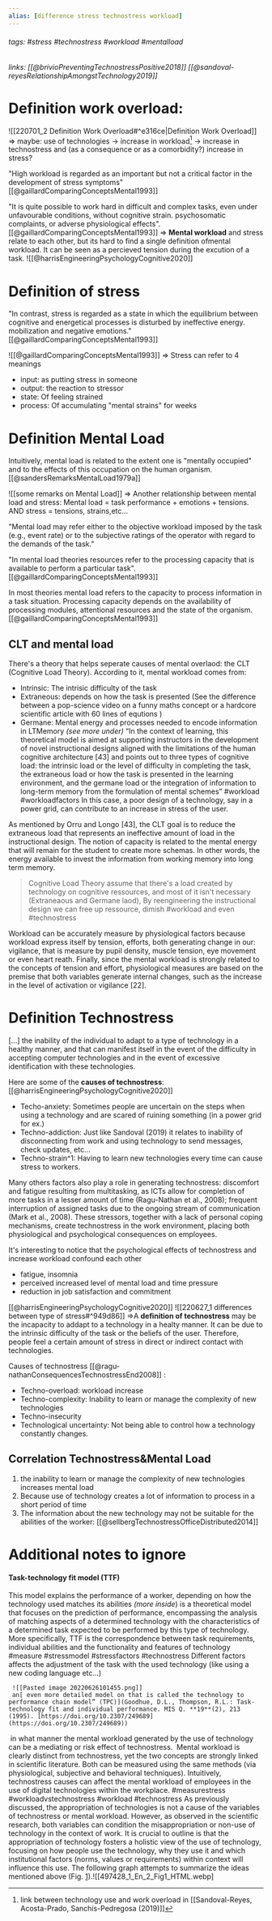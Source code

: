 ```yaml
---
alias: [difference stress technostress workload]
---
```

###### tags: #stress #technostress #workload  #mentalload
###### links: [[@brivioPreventingTechnostressPositive2018]] [[@sandoval-reyesRelationshipAmongstTechnology2019]]

# Definition work overload: 
![[220701_2 Definition Work Overload#^e316ce|Definition Work Overload]]
=> maybe: use of technologies -> increase in workload[^1] -> increase in technostress and (as a consequence or as a comorbidity?) increase in stress?

"High workload is regarded as an important but not a critical factor in the development of stress symptoms"[[@gaillardComparingConceptsMental1993]]

"It is quite possible to work hard in difficult and complex tasks, even under unfavourable conditions, without cognitive strain. psychosomatic complaints, or adverse physiological effects".[[@gaillardComparingConceptsMental1993]]
=> **Mental workload** and stress relate to each other, but its hard to find a single definition ofmental workload. It can be seen as a percieved tension during the excution of a task.
![[@harrisEngineeringPsychologyCognitive2020]]


# Definition of stress

 "In contrast, stress is regarded as a state in which the equilibrium between cognitive and energetical processes is disturbed by ineffective energy. mobilization and negative emotions." [[@gaillardComparingConceptsMental1993]]

![[@gaillardComparingConceptsMental1993]]
=> Stress can refer to 4 meanings
- input: as putting stress in someone
- output: the reaction to stressor
- state: Of feeling strained
- process: Of accumulating "mental strains" for weeks
# Definition  Mental Load
Intuitively, mental load is related to the extent one is "mentally occupied" and to the effects of this occupation on the human organism. [[@sandersRemarksMentalLoad1979a]]

![[some remarks on Mental Load]]
=> Another relationship between mental load and stress: Mental load = task performance + emotions + tensions.  AND stress = tensions, strains,etc...


"Mental load may refer either to the objective workload imposed by the task (e.g., event rate) or to the subjective ratings of the operator with regard to the demands of the task."

"In mental load theories resources refer to the processing capacity that is available to perform a particular task". [[@gaillardComparingConceptsMental1993]]

In most theories mental load refers to the capacity to process information in a task situation. Processing capacity depends on the availability of processing modules, attentional resources and the state of the organism.
[[@gaillardComparingConceptsMental1993]]

## CLT and mental load 
There's a theory that helps seperate causes of mental overlaod: the CLT (Cognitive Load Theory). According to it, mental workload comes from: 
- Intrinsic: The intrisic difficulty of the task
- Extraneous: depends on how the task is presented (See the difference between a pop-science video on a funny maths concept or a hardcore scientific article with 60 lines of equtions )
- Germane: Mental energy and processes needed to encode information in LTMemory *(see more under)*
	“In the context of learning, this theoretical model is aimed at supporting instructors in the development of novel instructional designs aligned with the limitations of the human cognitive architecture [43] and points out to three types of cognitive load: the intrinsic load or the level of difficulty in completing the task, the extraneous load or how the task is presented in the learning environment, and the germane load or the integration of information to long-term memory from the formulation of mental schemes” #workload #workloadfactors 
In this case, a poor design of a technology, say in a power grid, can contribute to an increase in stress of the user. 

As mentioned by Orru and Longo [43], the CLT goal is to reduce the extraneous load that represents an ineffective amount of load in the instructional design. The notion of capacity is related to the mental energy that will remain for the student to create more schemas. In other words, the energy available to invest the information from working memory into long term memory.
>Cognitive Load Theory assume that there's a load created by technology on cognitive ressources, and most of it isn't necessary (Extraneaous and Germane laod), By reengineering the instructional design we can free up ressource, dimish #workload  and even #technostress 
>


Workload can be accurately measure by physiological factors because workload express itself by tension, efforts, both generating change in our: vigilance, that is measure by pupil density, muscle tension, eye movement or even heart reath. 
 Finally, since the mental workload is strongly related to the concepts of tension and effort, physiological measures are based on the premise that both variables generate internal changes, such as the increase in the level of activation or vigilance [22]. 



# Definition Technostress
[...] the inability of the individual to adapt to a type of technology in a healthy manner, and that can manifest itself in the event of the difficulty in accepting computer technologies and in the event of excessive identification with these technologies. 

Here are some of the **causes of technostress**: [[@harrisEngineeringPsychologyCognitive2020]]
- Techo-anxiety: Sometimes people are uncertain on the steps when using a technology and are scared of ruining something (in a power grid for ex.)
- Techno-addiction: Just like  Sandoval (2019) it relates to inability of disconnecting from work and using technology to send messages, check updates, etc...
- Techno-strain^1: Having to learn new technologies every time can cause stress to workers.

Many others factors also play a role in generating technostress: 
	discomfort and fatigue resulting from multitasking, as ICTs allow for completion of more tasks in a lesser amount of time (Ragu-Nathan et al., 2008); frequent interruption of assigned tasks due to the ongoing stream of communication (Mark et al., 2008). These stressors, together with a lack of personal coping mechanisms, create technostress in the work environment, placing both physiological and psychological consequences on employees.


It's interesting to notice that the psychological effects of technostress and increase workload confound each other
- fatigue, insomnia
- perceived increased level of mental load and time pressure
- reduction in job satisfaction and commitment


[[@harrisEngineeringPsychologyCognitive2020]]
![[220627_1 differences between type of stress#^949d86]]
=>A **definition of technostress** may be the incapacity to addapt to a technology in a healty manner. It can be due to the intrinsic difficulty of the task or the beliefs of the user. Therefore, people feel a certain amount of stress in direct or indirect contact with technologies.

Causes of technostress [[@ragu-nathanConsequencesTechnostressEnd2008]] :
- Techno-overload: workload  increase
- Techno-complexity: Inability to learn or manage the complexity of new technologies
- Techno-insecurity 
- Technological uncertainty: Not being able to control how a technology constantly changes.
## Correlation Technostress&Mental Load
1. the inability to learn or manage the complexity of new technologies increases mental load
2. Because use of technology creates a lot of information to process in a short period of time 
3. The information about the new technology may not be suitable for the abilities of the worker: [[@sellbergTechnostressOfficeDistributed2014]]


# Additional notes to ignore
#### Task-technology fit model (TTF)
This model explains the performance of a worker, depending on how the technology used matches its abilities *(more inside*)
	 is a theoretical model that focuses on the prediction of performance, encompassing the analysis of matching aspects of a determined technology with the characteristics of a determined task expected to be performed by this type of technology. More specifically, TTF is the correspondence between task requirements, individual abilities and the functionality and features of technology #measure #stressmodel #stressfactors #technostress 
 Different factors affects the adjustment of the task with the used technology (like using a new coding language etc...) 
 
	 ![[Pasted image 20220626101455.png]]
	 an[ even more detailed model on that is called the technology to performance chain model” (TPC)](Goodhue, D.L., Thompson, R.L.: Task-technology fit and individual performance. MIS Q. **19**(2), 213 (1995). [https://doi.org/10.2307/249689](https://doi.org/10.2307/249689))
 in what manner the mental workload generated by the use of technology can be a mediating or risk effect of technostress.
 Mental workload is clearly distinct from technostress, yet the two concepts are strongly linked in scientific literature. Both can be measured using the same methods (via physiological, subjective and behavioral techniques). Intuitively, technostress causes can affect the mental workload of employees in the use of digital technologies within the workplace. #measurestress #workloadvstechnostress #workload #technostress 
	As previously discussed, the appropriation of technologies is not a cause of the variables of technostress or mental workload. However, as observed in the scientific research, both variables can condition the misappropriation or non-use of technology in the context of work. It is crucial to outline is that the appropriation of technology fosters a holistic view of the use of technology, focusing on how people use the technology, why they use it and which institutional factors (norms, values or requirements) within context will influence this use. The following graph attempts to summarize the ideas mentioned above (Fig. [1](https://link.springer.com/chapter/10.1007/978-3-030-49044-7_2#Fig1)).![[497428_1_En_2_Fig1_HTML.webp]
	

[^1]: link between technology use and work overload in [[Sandoval-Reyes, Acosta-Prado, Sanchís-Pedregosa (2019)]]
